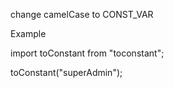 change camelCase to CONST_VAR

Example

import toConstant from "toconstant";

toConstant("superAdmin");
